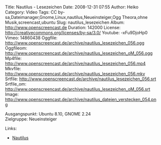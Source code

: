 Title: Nautilus - Lesezeichen
Date: 2008-12-31 07:55
Author: Heiko
Category: Video
Tags: CC by-sa,Dateimanager,Gnome,Linux,nautilus,Neueinsteiger,Ogg Theora,ohne Musik,screencast,ubuntu
Slug: nautilus_lesezeichen
Album: http://www.openscreencast.de
Duration: 142000
License: http://creativecommons.org/licenses/by-sa/3.0/
Youtube: -xFu9DjoHp0
Vimeo: 14860438
Oggfile: http://www.openscreencast.de/archive/nautilus_lesezeichen_056.ogg
Oggfileom: http://www.openscreencast.de/archive/nautilus_lesezeichen_oM_056.ogg
Mp4file: http://www.openscreencast.de/archive/nautilus_lesezeichen_056.mp4
Mkvfile: http://www.openscreencast.de/archive/nautilus_lesezeichen_056.mkv
Srtfile: http://www.openscreencast.de/archive/nautilus_lesezeichen_056.srt
Srtfile_om: http://www.openscreencast.de/archive/nautilus_lesezeichen_oM_056.srt
Image: http://www.openscreencast.de/archive/nautilus_dateien_verstecken_054.png

Ausgangspunkt: Ubuntu 8.10, GNOME 2.24  
Zielgruppe: Neueinsteiger  

Links:

  * [Nautilus](http://wiki.ubuntuusers.de/Nautilus)

